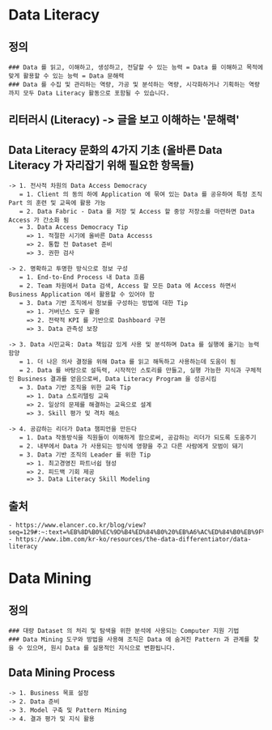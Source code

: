 # Data Literacy
  ## 정의 
    ### Data 를 읽고, 이해하고, 생성하고, 전달할 수 있는 능력 = Data 를 이해하고 목적에 맞게 활용할 수 있는 능력 = Data 문해력
    ### Data 를 수집 및 관리하는 역량, 가공 및 분석하는 역량, 시각화하거나 기획하는 역량까지 모두 Data Literacy 활동으로 포함될 수 있습니다.
    
  ## 리터러시 (Literacy) -> 글을 보고 이해하는 '문해력'
  ## Data Literacy 문화의 4가지 기초 (올바른 Data Literacy 가 자리잡기 위해 필요한 항목들)
    -> 1. 전사적 차원의 Data Access Democracy
       = 1. Client 의 동의 하에 Application 에 묶여 있는 Data 를 공유하여 특정 조직 Part 의 훈련 및 교육에 활용 가능
       = 2. Data Fabric - Data 를 저장 및 Access 할 중앙 저장소를 마련하면 Data Access 가 간소화 됨
       = 3. Data Access Democracy Tip
         => 1. 적절한 시기에 올바른 Data Accesss
         => 2. 통합 전 Dataset 준비
         => 3. 권한 검사
       
    -> 2. 명확하고 투명한 방식으로 정보 구성
       = 1. End-to-End Process 내 Data 흐름
       = 2. Team 차원에서 Data 검색, Access 할 모든 Data 에 Access 하면서 Business Application 에서 활용할 수 있어야 함
       = 3. Data 기반 조직에서 정보를 구성하는 방법에 대한 Tip
         => 1. 거버넌스 도구 활용
         => 2. 전략적 KPI 를 기반으로 Dashboard 구현
         => 3. Data 관측성 보장

    -> 3. Data 시민교육: Data 책임감 있게 사용 및 분석하며 Data 를 실행에 옮기는 능력 함양
       = 1. 더 나은 의사 결정을 위해 Data 를 읽고 해독하고 사용하는데 도움이 됨
       = 2. Data 를 바탕으로 설득력, 시작적인 스토리를 만들고, 실행 가능한 지식과 구체적인 Business 결과를 얻음으로써, Data Literacy Program 을 성공시킴
       = 3. Data 기반 조직을 위한 교육 Tip
         => 1. Data 스토리텔링 교육
         => 2. 일상의 문제를 해결하는 교육으로 설계
         => 3. Skill 평가 및 격차 해소
         
    -> 4. 공감하는 리더가 Data 챔피언을 만든다
       = 1. Data 작동방식을 직원들이 이해하게 함으로써, 공감하는 리더가 되도록 도움주기
       = 2. 내부에서 Data 가 사용되는 방식에 영향을 주고 다른 사람에게 모범이 돼기
       = 3. Data 기반 조직의 Leader 를 위한 Tip
         => 1. 최고경영진 파트너쉽 형성
         => 2. 피드백 기회 제공
         => 3. Data Literacy Skill Modeling
         
  ## 출처
    - https://www.elancer.co.kr/blog/view?seq=129#:~:text=%EB%8D%B0%EC%9D%B4%ED%84%B0%20%EB%A6%AC%ED%84%B0%EB%9F%AC%EC%8B%9C%EB%8A%94%20'%EB%8D%B0%EC%9D%B4%ED%84%B0%EB%A5%BC,%EC%9E%88%EB%8A%94%20%EB%8A%A5%EB%A0%A5'%EC%9D%84%20%EB%9C%BB%ED%95%A9%EB%8B%88%EB%8B%A4.
    - https://www.ibm.com/kr-ko/resources/the-data-differentiator/data-literacy

# Data Mining
  ## 정의
    ### 대량 Dataset 의 처리 및 탐색을 위한 분석에 사용되는 Computer 지원 기법
    ### Data Mining 도구와 방법을 사용해 조직은 Data 에 숨겨진 Pattern 과 관계를 찾을 수 있으며, 원시 Data 를 실용적인 지식으로 변환됩니다.
  
  ## Data Mining Process
    -> 1. Business 목표 설정
    -> 2. Data 준비
    -> 3. Model 구축 및 Pattern Mining
    -> 4. 결과 평가 및 지식 활용
    
  
